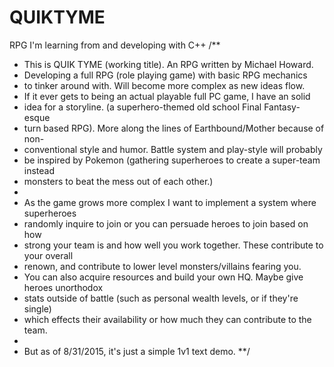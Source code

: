 # QUIKTYME
RPG I'm learning from and developing with C++
/**
 * This is QUIK TYME (working title). An RPG written by Michael Howard.
 * Developing a full RPG (role playing game) with basic RPG mechanics
 * to tinker around with. Will become more complex as new ideas flow.
 * If it ever gets to being an actual playable full PC game, I have an solid
 * idea for a storyline. (a superhero-themed old school Final Fantasy-esque
 * turn based RPG). More along the lines of Earthbound/Mother because of non-
 * conventional style and humor. Battle system and play-style will probably
 * be inspired by Pokemon (gathering superheroes to create a super-team instead
 * monsters to beat the mess out of each other.)
 *
 * As the game grows more complex I want to implement a system where superheroes
 * randomly inquire to join or you can persuade heroes to join based on how
 * strong your team is and how well you work together. These contribute to your overall
 * renown, and contribute to lower level monsters/villains fearing you.
 * You can also acquire resources and build your own HQ. Maybe give heroes unorthodox
 * stats outside of battle (such as personal wealth levels, or if they're single)
 * which effects their availability or how much they can contribute to the team.
 *
 * But as of 8/31/2015, it's just a simple 1v1 text demo.
 **/
